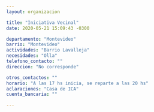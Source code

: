 ```yaml
---
layout: organizacion

title: "Iniciativa Vecinal"
date: 2020-05-21 15:09:43 -0300

departamento: "Montevideo"
barrio: "Montevideo"
actividades: "Barrio Lavalleja"
necesidades: "Olla"
telefono_contacto: ""
direccion: "No corresponde"

otros_contactos: ""
horario: "A las 17 hs inicia, se reparte a las 20 hs"
aclaraciones: "Casa de ICA"
cuenta_bancaria: ""

---
```

